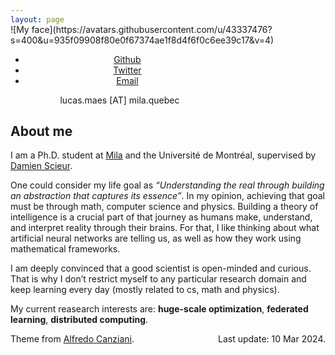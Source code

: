 ```yaml
---
layout: page
---
```

<span class="pp" style="display:block; margin-top:-30px;">
![My face](https://avatars.githubusercontent.com/u/43337476?s=400&u=935f09908f80e0f67374ae1f8d4f6f0c6ee39c17&v=4)
</span>

<div style="text-align:center; width: 350px; margin-bottom: 10px;">
    <ul class="sub-nav">
        <li class="sub-item"><a href="https://github.com/lucas-maes" target="_blank">Github</a></li>
        <li class="sub-item"><a href="https://twitter.com/lucasmaes_" target="_blank">Twitter</a></li>
        <li class="sub-item"><a href="mailto:lucas.maes@mila.quebec">Email</a></li>
    </ul>
    <span class="email"> lucas.maes [AT] mila.quebec </span>
</div>

## About me

I am a Ph.D. student at [Mila](https://www.mila.quebec/") and the Université de Montréal, supervised by [Damien Scieur](https://damienscieur.com/).

One could consider my life goal as *“Understanding the real through building an abstraction that captures its essence”*. In my opinion, achieving that goal must be through math, computer science and physics. Building a theory of intelligence is a crucial part of that journey as humans make, understand, and interpret reality through their brains. For that, I like thinking about what artificial neural networks are telling us, as well as how they work using mathematical frameworks.

I am deeply convinced that a good scientist is open-minded and curious. That is why I don’t restrict myself to any particular research domain and keep learning every day (mostly related to cs, math and physics).

My current reasearch interests are: **huge-scale optimization**, **federated learning**, **distributed computing**.

<p class="copyright"> Theme from <a href="https://atcold.github.io/">Alfredo Canziani</a>.  <span class="last-edit" style='float:right;'>Last update: 10 Mar 2024.</span></p>
   